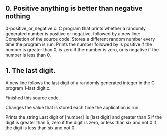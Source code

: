 ## 0. Positive anything is better than negative nothing
 0-positive_or_negative.c: C program that prints whether a randomly generated number is positive or negative, followed by a new line:
 Completion of the source code.
 Stores a different random number every time the program is run.
 Prints the number followed by is positive if the number is greater than 0, is zero if the number is zero, or is negative if the number is less than 0.


##  1. The last digit.


A new line follows the last digit of a randomly generated integer in the C program 1-last digit.c.

Finished this source code.

Changes the value that is stored each time the application is run.

Prints the string Last digit of [number] is [last digit] and greater than 5 if the digit is greater than 5, zero if the digit is zero, or less than six and not 0 if the digit is less than six and not 0. 